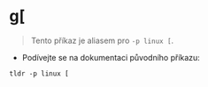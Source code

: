 # g[

> Tento příkaz je aliasem pro `-p linux [`.

- Podívejte se na dokumentaci původního příkazu:

`tldr -p linux [`
